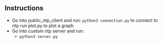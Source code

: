 ## Instructions
-  Go into public_ntp_client and run:
    `python3 connection.py` to connect to ntp
    run plot.py to plot a graph
- Go into custom ntp server and run:
    -   `python3 server.py`
